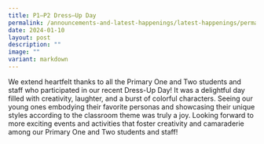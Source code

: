 ```yaml
---
title: P1–P2 Dress–Up Day
permalink: /announcements-and-latest-happenings/latest-happenings/permalink/
date: 2024-01-10
layout: post
description: ""
image: ""
variant: markdown
---
```

We extend heartfelt thanks to all the Primary One and Two students and staff who participated in our recent Dress-Up Day! It was a delightful day filled with creativity, laughter, and a burst of colorful characters. Seeing our young ones embodying their favorite personas and showcasing their unique styles according to the classroom theme was truly a joy. Looking forward to more exciting events and activities that foster creativity and camaraderie among our Primary One and Two students and staff!